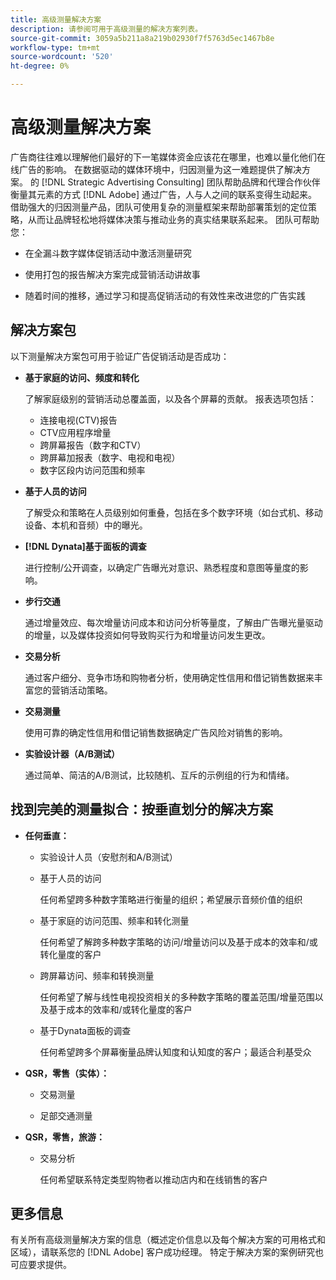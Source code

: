 ```yaml
---
title: 高级测量解决方案
description: 请参阅可用于高级测量的解决方案列表。
source-git-commit: 3059a5b211a8a219b02930f7f5763d5ec1467b8e
workflow-type: tm+mt
source-wordcount: '520'
ht-degree: 0%

---
```


# 高级测量解决方案

广告商往往难以理解他们最好的下一笔媒体资金应该花在哪里，也难以量化他们在线广告的影响。 在数据驱动的媒体环境中，归因测量为这一难题提供了解决方案。 的 [!DNL Strategic Advertising Consulting] 团队帮助品牌和代理合作伙伴衡量其元素的方式 [!DNL Adobe] 通过广告，人与人之间的联系变得生动起来。 借助强大的归因测量产品，团队可使用复杂的测量框架来帮助部署策划的定位策略，从而让品牌轻松地将媒体决策与推动业务的真实结果联系起来。 团队可帮助您：

* 在全漏斗数字媒体促销活动中激活测量研究

* 使用打包的报告解决方案完成营销活动讲故事

* 随着时间的推移，通过学习和提高促销活动的有效性来改进您的广告实践

## 解决方案包

以下测量解决方案包可用于验证广告促销活动是否成功：

* **基于家庭的访问、频度和转化**

   了解家庭级别的营销活动总覆盖面，以及各个屏幕的贡献。 报表选项包括：

   * 连接电视(CTV)报告
   * CTV应用程序增量
   * 跨屏幕报告（数字和CTV）
   * 跨屏幕加报表（数字、电视和电视）
   * 数字区段内访问范围和频率

* **基于人员的访问**

   了解受众和策略在人员级别如何重叠，包括在多个数字环境（如台式机、移动设备、本机和音频）中的曝光。

* **[!DNL Dynata]基于面板的调查**

   进行控制/公开调查，以确定广告曝光对意识、熟悉程度和意图等量度的影响。

* **步行交通**

   通过增量效应、每次增量访问成本和访问分析等量度，了解由广告曝光量驱动的增量，以及媒体投资如何导致购买行为和增量访问发生更改。

* **交易分析**

   通过客户细分、竞争市场和购物者分析，使用确定性信用和借记销售数据来丰富您的营销活动策略。

* **交易测量**

   使用可靠的确定性信用和借记销售数据确定广告风险对销售的影响。

* **实验设计器（A/B测试）**

   通过简单、简洁的A/B测试，比较随机、互斥的示例组的行为和情绪。

## 找到完美的测量拟合：按垂直划分的解决方案

* **任何垂直：**

   * 实验设计人员（安慰剂和A/B测试）

   * 基于人员的访问

      任何希望跨多种数字策略进行衡量的组织；希望展示音频价值的组织

   * 基于家庭的访问范围、频率和转化测量

      任何希望了解跨多种数字策略的访问/增量访问以及基于成本的效率和/或转化量度的客户

   * 跨屏幕访问、频率和转换测量

      任何希望了解与线性电视投资相关的多种数字策略的覆盖范围/增量范围以及基于成本的效率和/或转化量度的客户

   * 基于Dynata面板的调查

      任何希望跨多个屏幕衡量品牌认知度和认知度的客户；最适合利基受众

* **QSR，零售（实体）：**

   * 交易测量

   * 足部交通测量

* **QSR，零售，旅游：**

   * 交易分析

      任何希望联系特定类型购物者以推动店内和在线销售的客户

## 更多信息

有关所有高级测量解决方案的信息（概述定价信息以及每个解决方案的可用格式和区域），请联系您的 [!DNL Adobe] 客户成功经理。 特定于解决方案的案例研究也可应要求提供。
